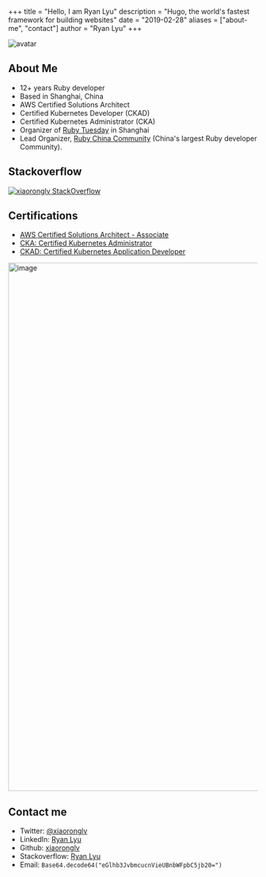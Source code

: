 +++
title = "Hello, I am Ryan Lyu"
description = "Hugo, the world's fastest framework for building websites"
date = "2019-02-28"
aliases = ["about-me", "contact"]
author = "Ryan Lyu"
+++

<div class="avatar"><img src="/images/avatar.jpg" alt="avatar"></div>

## About Me

-   12+ years Ruby developer
-   Based in Shanghai, China
-   AWS Certified Solutions Architect
-   Certified Kubernetes Developer (CKAD)
-   Certified Kubernetes Administrator (CKA)
-   Organizer of [Ruby Tuesday](https://ruby-china.org/topics/node31) in Shanghai
-   Lead Organizer, [Ruby China Community](https://ruby-china.org/) (China's largest Ruby developer Community).

## Stackoverflow

[![xiaoronglv StackOverflow](https://github-readme-stackoverflow.vercel.app/?userID=5117552&layout=compact)](https://stackoverflow.com/users/5117552/ryan-lyu)

## Certifications

-   [AWS Certified Solutions Architect - Associate](https://www.credly.com/badges/b07364ef-82bb-4712-ab77-f1e8e023a364)
-   [CKA: Certified Kubernetes Administrator](https://www.credly.com/badges/670710ee-f372-4b66-89d5-7dca2bb5af82)
-   [CKAD: Certified Kubernetes Application Developer](https://www.credly.com/badges/ed638e88-7eea-4390-a4a6-80240d8c0377)

<img width="1065" alt="image" src="https://github.com/xiaoronglv/xiaoronglv/assets/1224077/5265cbc5-37e0-4908-a3f9-182c17b5847b">

## Contact me

-   Twitter: [@xiaoronglv](https://x.com/ryan_lvory)
-   LinkedIn: [Ryan Lyu](https://www.linkedin.com/in/xiaoronglv/)
-   Github: [xiaoronglv](https://github.com/xiaoronglv)
-   Stackoverflow: [Ryan Lyu](https://stackoverflow.com/users/5117552/ryan-lyu)
-   Email: `Base64.decode64("eGlhb3JvbmcucnVieUBnbWFpbC5jb20=")`
